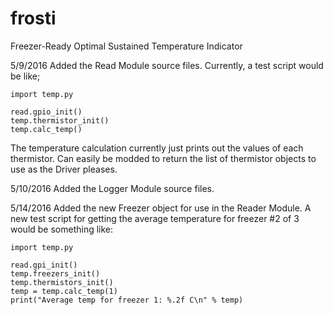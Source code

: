 # frosti
Freezer-Ready Optimal Sustained Temperature Indicator

5/9/2016
  Added the Read Module source files. Currently, a test script would be like;
  
    import temp.py
    
    read.gpio_init()
    temp.thermistor_init()
    temp.calc_temp()
  
  The temperature calculation currently just prints out the values of each thermistor. Can easily be modded to return the list of thermistor objects to use as the Driver pleases. 

5/10/2016
  Added the Logger Module source files.

5/14/2016
  Added the new Freezer object for use in the Reader Module. A new test script for getting the average temperature for freezer #2 of 3 would be something like:
    
    import temp.py
    
    read.gpi_init()
    temp.freezers_init()
    temp.thermistors_init()
    temp = temp.calc_temp(1)
    print("Average temp for freezer 1: %.2f C\n" % temp)
    
    
